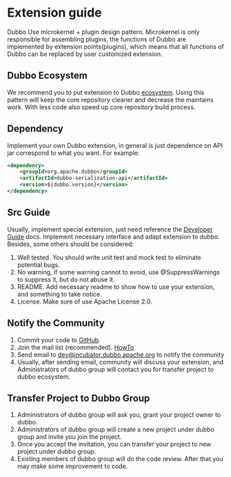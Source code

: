 # Extension guide

Dubbo Use microkernel + plugin design pattern. Microkernel is only responsible for assembling plugins, the functions of Dubbo are implemented by extension points(plugins), which means that all functions of Dubbo can be replaced by user customized extension.

## Dubbo Ecosystem

We recommend you to put extension to Dubbo [ecosystem](https://github.com/dubbo). Using this pattern will keep the core repository cleaner and decrease the maintains work. With less code also speed up core repository build process.

## Dependency
Implement your own Dubbo extension, in general is just dependence on API jar correspond to what you want.
For example:
```xml
<dependency>
    <groupId>org.apache.dubbo</groupId>
    <artifactId>dubbo-serialization-api</artifactId>
    <version>${dubbo.version}</version>
</dependency>
```

## Src Guide
Usually, implement special extension, just need reference the [Developer Guide](http://dubbo.apache.org/#/docs/dev/build.md?lang=en-us) docs. Implement necessary interface and adapt extension to dubbo. Besides, some others should be considered:
1. Well tested. You should write unit test and mock test to eliminate potential bugs.
2. No warning, if some warning cannot to avoid, use @SuppressWarnings to suppress it, but do not abuse it.
3. README. Add necessary readme to show how to use your extension, and something to take notice.
4. License. Make sure of use Apache License 2.0.

## Notify the Community
1. Commit your code to [GitHub](https://github.com).
2. Join the mail list (recommended). [HowTo](https://github.com/apache/incubator-dubbo/wiki/Mailing-list-subscription-guide)
2. Send email to dev@incubator.dubbo.apache.org to notify the community
3. Usually, after sending email, community will discuss your extension, and Administrators of dubbo group will contact you for transfer project to dubbo ecosystem.

## Transfer Project to Dubbo Group
1. Administrators of dubbo group will ask you, grant your project owner to dubbo.
2. Administrators of dubbo group will create a new project under dubbo group and invite you join the project.
3. Once you accept the invitation, you can transfer your project to new project under dubbo group.
4. Existing members of dubbo group will do the code review. After that you may make some improvement to code.